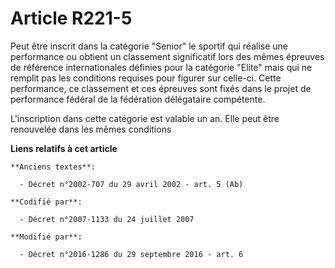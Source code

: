 # Article R221-5

Peut être inscrit dans la catégorie "Senior" le sportif qui réalise une performance ou obtient un classement significatif
lors des mêmes épreuves de référence internationales définies pour la catégorie "Elite" mais qui ne remplit pas les
conditions requises pour figurer sur celle-ci. Cette performance, ce classement et ces épreuves sont fixés dans le projet de
performance fédéral de la fédération délégataire compétente.

L'inscription dans cette catégorie est valable un an. Elle peut être renouvelée dans les mêmes conditions

**Liens relatifs à cet article**

	**Anciens textes**:

	  - Décret n°2002-707 du 29 avril 2002 - art. 5 (Ab)

	**Codifié par**:

	  - Décret n°2007-1133 du 24 juillet 2007

	**Modifié par**:

	  - Décret n°2016-1286 du 29 septembre 2016 - art. 6
